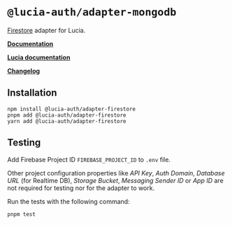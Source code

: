 # `@lucia-auth/adapter-mongodb`

[Firestore](https://firebase.google.com/docs/firestore) adapter for Lucia.

**[Documentation](https://v3.lucia-auth.com/database/firestore)**

**[Lucia documentation](https://v3.lucia-auth.com)**

**[Changelog](https://github.com/pilcrowOnPaper/lucia/blob/main/packages/adapter-firestore/CHANGELOG.md)**

## Installation

```
npm install @lucia-auth/adapter-firestore
pnpm add @lucia-auth/adapter-firestore
yarn add @lucia-auth/adapter-firestore
```

## Testing

Add Firebase Project ID `FIREBASE_PROJECT_ID` to `.env` file.

Other project configuration properties like _API Key_, _Auth Domain_, _Database URL_ (for Realtime DB), _Storage Bucket_, _Messaging Sender ID_ or _App ID_ are not required for testing nor for the adapter to work.

Run the tests with the following command:
```
pnpm test
```
